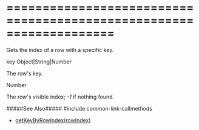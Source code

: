 ===================================================================
===================================================================

<!--shortDescription-->
Gets the index of a row with a specific key.
<!--/shortDescription-->

<!--paramName1-->key<!--/paramName1-->
<!--paramType1-->Object|String|Number<!--/paramType1-->
<!--paramDescription1-->
The row's key.
<!--/paramDescription1-->

<!--returnType-->Number<!--/returnType-->
<!--returnDescription-->
The row's visible index; *-1* if nothing found.
<!--/returnDescription-->

<!--fullDescription-->
#####See Also#####
#include common-link-callmethods
- [getKeyByRowIndex(rowIndex)]({basewidgetpath}/Methods/#getKeyByRowIndexrowIndex)
<!--/fullDescription-->